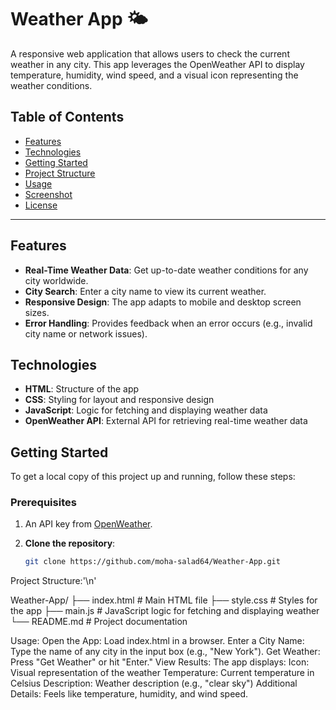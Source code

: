 # Weather App 🌤️

A responsive web application that allows users to check the current weather in any city. This app leverages the OpenWeather API to display temperature, humidity, wind speed, and a visual icon representing the weather conditions.

## Table of Contents

- [Features](#features)
- [Technologies](#technologies)
- [Getting Started](#getting-started)
- [Project Structure](#project-structure)
- [Usage](#usage)
- [Screenshot](#screenshot)
- [License](#license)

---

## Features

- **Real-Time Weather Data**: Get up-to-date weather conditions for any city worldwide.
- **City Search**: Enter a city name to view its current weather.
- **Responsive Design**: The app adapts to mobile and desktop screen sizes.
- **Error Handling**: Provides feedback when an error occurs (e.g., invalid city name or network issues).

## Technologies

- **HTML**: Structure of the app
- **CSS**: Styling for layout and responsive design
- **JavaScript**: Logic for fetching and displaying weather data
- **OpenWeather API**: External API for retrieving real-time weather data

## Getting Started

To get a local copy of this project up and running, follow these steps:

### Prerequisites

1. An API key from [OpenWeather](https://openweathermap.org/).
   
2. **Clone the repository**:
   ```bash
   git clone https://github.com/moha-salad64/Weather-App.git

Project Structure:'\n'

  Weather-App/
├── index.html          # Main HTML file
├── style.css           # Styles for the app
├── main.js             # JavaScript logic for fetching and displaying weather
└── README.md           # Project documentation

Usage:
Open the App: Load index.html in a browser.
Enter a City Name: Type the name of any city in the input box (e.g., "New York").
Get Weather: Press "Get Weather" or hit "Enter."
View Results: The app displays:
Icon: Visual representation of the weather
Temperature: Current temperature in Celsius
Description: Weather description (e.g., "clear sky")
Additional Details: Feels like temperature, humidity, and wind speed.
